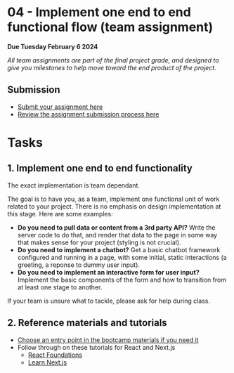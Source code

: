 # 04 - Implement one end to end functional flow (team assignment)

**Due Tuesday February 6 2024**

_All team assignments are part of the final project grade, and designed to give you milestones to help move toward the end product of the project._

## Submission

- [Submit your assignment here](https://github.com/digital-product-jam-2024/course/issues/4)
- [Review the assignment submission process here](https://github.com/digital-product-jam-2024/course#assignments)

# Tasks

## 1. Implement one end to end functionality

The exact implementation is team dependant.

The goal is to have you, as a team, implement one functional unit of work related to your project. There is no emphasis on design implementation at this stage. Here are some examples:

- **Do you need to pull data or content from a 3rd party API?** Write the server code to do that, and render that data to the page in some way that makes sense for your project (styling is not crucial).
- **Do you need to implement a chatbot?** Get a basic chatbot framework configured and running in a page, with some initial, static interactions (a greeting, a reponse to dummy user input).
- **Do you need to implement an interactive form for user input?** Implement the basic components of the form and how to transition from at least one stage to another.

If your team is unsure what to tackle, please ask for help during class.

## 2. Reference materials and tutorials

- [Choose an entry point in the bootcamp materials if you need it](https://github.com/digital-product-jam-2024#bootcamp)
- Follow through on these tutorials for React and Next.js
  - [React Foundations](https://nextjs.org/learn/react-foundations)
  - [Learn Next.js](https://nextjs.org/learn/dashboard-app)
